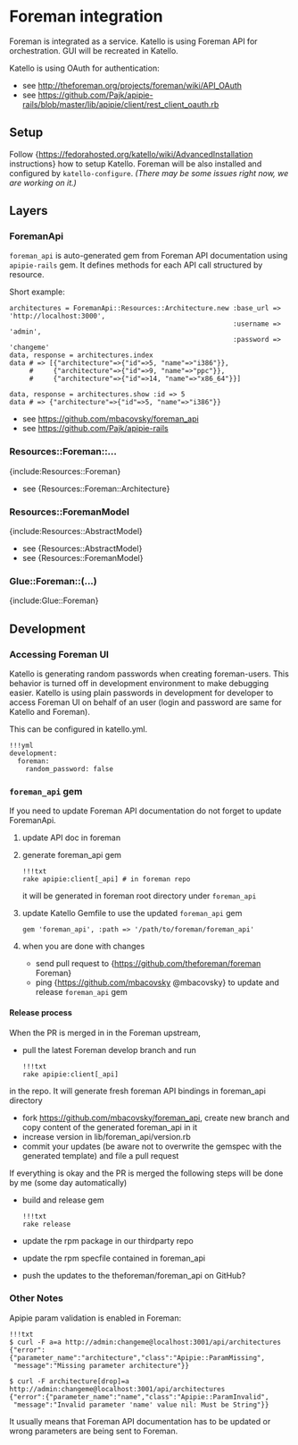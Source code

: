 # Foreman integration

Foreman is integrated as a service. Katello is using Foreman API for orchestration. GUI will be recreated in Katello.

Katello is using OAuth for authentication:

*   see http://theforeman.org/projects/foreman/wiki/API_OAuth
*   see https://github.com/Pajk/apipie-rails/blob/master/lib/apipie/client/rest_client_oauth.rb


## Setup

Follow {https://fedorahosted.org/katello/wiki/AdvancedInstallation instructions} how to setup Katello. Foreman will be also installed and configured by `katello-configure`.
*(There may be some issues right now, we are working on it.)*

## Layers

### ForemanApi

`foreman_api` is auto-generated gem from Foreman API documentation using `apipie-rails` gem. It defines methods for each API call structured by resource.

Short example:

    architectures = ForemanApi::Resources::Architecture.new :base_url => 'http://localhost:3000',
                                                            :username => 'admin',
                                                            :password => 'changeme'
    data, response = architectures.index
    data # => [{"architecture"=>{"id"=>5, "name"=>"i386"}},
         #     {"architecture"=>{"id"=>9, "name"=>"ppc"}},
         #     {"architecture"=>{"id"=>14, "name"=>"x86_64"}}]

    data, response = architectures.show :id => 5
    data # => {"architecture"=>{"id"=>5, "name"=>"i386"}}

* see https://github.com/mbacovsky/foreman_api
* see https://github.com/Pajk/apipie-rails

### Resources::Foreman::...

{include:Resources::Foreman}

* see {Resources::Foreman::Architecture}

### Resources::ForemanModel

{include:Resources::AbstractModel}

* see {Resources::AbstractModel}
* see {Resources::ForemanModel}

### Glue::Foreman::(...)

{include:Glue::Foreman}

## Development

### Accessing Foreman UI

Katello is generating random passwords when creating foreman-users. This behavior is turned off in development environment to make debugging easier. Katello is using plain passwords in development for developer to access Foreman UI on behalf of an user (login and password are same for Katello and Foreman).

This can be configured in katello.yml.

    !!!yml
    development:
      foreman:
        random_password: false

### `foreman_api` gem

If you need to update Foreman API documentation do not forget to update ForemanApi.

1.  update API doc in foreman
1.  generate foreman_api gem

        !!!txt
        rake apipie:client[_api] # in foreman repo

    it will be generated in foreman root directory under `foreman_api`
1.  update Katello Gemfile to use the updated `foreman_api` gem

        gem 'foreman_api', :path => '/path/to/foreman/foreman_api'

1.  when you are done with changes
    *   send pull request to {https://github.com/theforeman/foreman Foreman}
    *   ping {https://github.com/mbacovsky @mbacovsky} to update and release `foreman_api` gem


#### Release process

When the PR is merged in in the Foreman upstream,

- pull the latest Foreman develop branch and run

      !!!txt
      rake apipie:client[_api]

in the repo. It will generate fresh foreman API bindings in foreman_api directory

- fork https://github.com/mbacovsky/foreman_api, create new branch and copy content of the generated foreman_api in it
- increase version in lib/foreman_api/version.rb
- commit your updates (be aware not to overwrite the gemspec with the generated template) and file a pull request

If everything is okay and the PR is merged the following steps will be done by me (some day automatically)

- build and release gem

      !!!txt
      rake release

- update the rpm package in our thirdparty repo
- update the rpm specfile contained in foreman_api
- push the updates to the theforeman/foreman_api on GitHub?

### Other Notes

Apipie param validation is enabled in Foreman:

    !!!txt
    $ curl -F a=a http://admin:changeme@localhost:3001/api/architectures
    {"error":{"parameter_name":"architecture","class":"Apipie::ParamMissing",
     "message":"Missing parameter architecture"}}

    $ curl -F architecture[drop]=a http://admin:changeme@localhost:3001/api/architectures
    {"error":{"parameter_name":"name","class":"Apipie::ParamInvalid",
     "message":"Invalid parameter 'name' value nil: Must be String"}}

It usually means that Foreman API documentation has to be updated or wrong parameters are being sent to Foreman.
